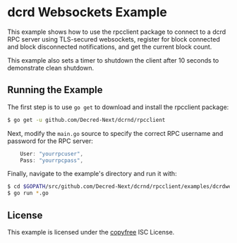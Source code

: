 dcrd Websockets Example
=======================

This example shows how to use the rpcclient package to connect to a dcrd RPC
server using TLS-secured websockets, register for block connected and block
disconnected notifications, and get the current block count.

This example also sets a timer to shutdown the client after 10 seconds to
demonstrate clean shutdown.

## Running the Example

The first step is to use `go get` to download and install the rpcclient package:

```bash
$ go get -u github.com/Decred-Next/dcrnd/rpcclient
```

Next, modify the `main.go` source to specify the correct RPC username and
password for the RPC server:

```Go
	User: "yourrpcuser",
	Pass: "yourrpcpass",
```

Finally, navigate to the example's directory and run it with:

```bash
$ cd $GOPATH/src/github.com/Decred-Next/dcrnd/rpcclient/examples/dcrdwebsockets
$ go run *.go
```

## License

This example is licensed under the [copyfree](http://copyfree.org) ISC License.
